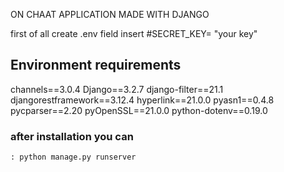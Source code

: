 ON CHAAT APPLICATION MADE WITH DJANGO


first of all create .env field insert
#SECRET_KEY= "your key"

## Environment requirements
channels==3.0.4
Django==3.2.7
django-filter==21.1
djangorestframework==3.12.4
hyperlink==21.0.0
pyasn1==0.4.8
pycparser==2.20
pyOpenSSL==21.0.0
python-dotenv==0.19.0


### after installation you can 
    : python manage.py runserver


    